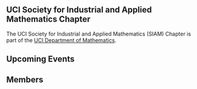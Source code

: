 ## UCI Society for Industrial and Applied Mathematics Chapter 

The UCI Society for Industrial and Applied Mathematics (SIAM) Chapter is part of the [UCI Department of Mathematics](https://www.math.uci.edu/).

## Upcoming Events

## Members
